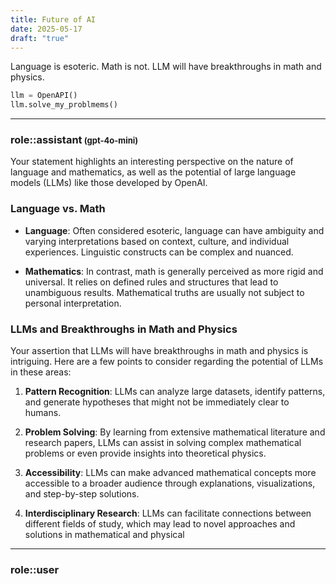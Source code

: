 ```yaml
---
title: Future of AI
date: 2025-05-17
draft: "true"
---
```

Language is esoteric. Math is not. LLM will have breakthroughs in math and physics. 

```python
llm = OpenAPI()
llm.solve_my_problmems()
```



<hr class="__chatgpt_plugin">

### role::assistant<span style="font-size: small;"> (gpt-4o-mini)</span>

Your statement highlights an interesting perspective on the nature of language and mathematics, as well as the potential of large language models (LLMs) like those developed by OpenAI.

### Language vs. Math
- **Language**: Often considered esoteric, language can have ambiguity and varying interpretations based on context, culture, and individual experiences. Linguistic constructs can be complex and nuanced.
  
- **Mathematics**: In contrast, math is generally perceived as more rigid and universal. It relies on defined rules and structures that lead to unambiguous results. Mathematical truths are usually not subject to personal interpretation.

### LLMs and Breakthroughs in Math and Physics
Your assertion that LLMs will have breakthroughs in math and physics is intriguing. Here are a few points to consider regarding the potential of LLMs in these areas:

1. **Pattern Recognition**: LLMs can analyze large datasets, identify patterns, and generate hypotheses that might not be immediately clear to humans.

2. **Problem Solving**: By learning from extensive mathematical literature and research papers, LLMs can assist in solving complex mathematical problems or even provide insights into theoretical physics.

3. **Accessibility**: LLMs can make advanced mathematical concepts more accessible to a broader audience through explanations, visualizations, and step-by-step solutions.

4. **Interdisciplinary Research**: LLMs can facilitate connections between different fields of study, which may lead to novel approaches and solutions in mathematical and physical

<hr class="__chatgpt_plugin">

### role::user

